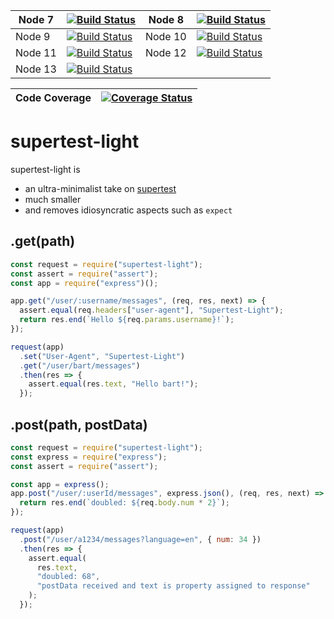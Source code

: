 | Node 7  | [![Build Status](https://travis-ci.org/rook2pawn/supertest-light.svg?branch=master)](https://travis-ci.org/rook2pawn/supertest-light) | Node 8  | [![Build Status](https://travis-ci.org/rook2pawn/supertest-light.svg?branch=master)](https://travis-ci.org/rook2pawn/supertest-light) |
| ------- | ------------------------------------------------------------------------------------------------------------------------------------- | ------- | ------------------------------------------------------------------------------------------------------------------------------------- |
| Node 9  | [![Build Status](https://travis-ci.org/rook2pawn/supertest-light.svg?branch=master)](https://travis-ci.org/rook2pawn/supertest-light) | Node 10 | [![Build Status](https://travis-ci.org/rook2pawn/supertest-light.svg?branch=master)](https://travis-ci.org/rook2pawn/supertest-light) |
| Node 11 | [![Build Status](https://travis-ci.org/rook2pawn/supertest-light.svg?branch=master)](https://travis-ci.org/rook2pawn/supertest-light) | Node 12 | [![Build Status](https://travis-ci.org/rook2pawn/supertest-light.svg?branch=master)](https://travis-ci.org/rook2pawn/supertest-light) |
| Node 13 | [![Build Status](https://travis-ci.org/rook2pawn/supertest-light.svg?branch=master)](https://travis-ci.org/rook2pawn/supertest-light) |         |                                                                                                                                       |

| Code Coverage | [![Coverage Status](https://coveralls.io/repos/github/rook2pawn/supertest-light/badge.svg?branch=master)](https://coveralls.io/github/rook2pawn/supertest-light?branch=master) |
| ------------- | ------------------------------------------------------------------------------------------------------------------------------------------------------------------------------ |


# supertest-light

supertest-light is

- an ultra-minimalist take on [supertest](https://github.com/visionmedia/supertest/)
- much smaller
- and removes idiosyncratic aspects such as `expect`

## .get(path)

```javascript
const request = require("supertest-light");
const assert = require("assert");
const app = require("express")();

app.get("/user/:username/messages", (req, res, next) => {
  assert.equal(req.headers["user-agent"], "Supertest-Light");
  return res.end(`Hello ${req.params.username}!`);
});

request(app)
  .set("User-Agent", "Supertest-Light")
  .get("/user/bart/messages")
  .then(res => {
    assert.equal(res.text, "Hello bart!");
  });
```

## .post(path, postData)

```javascript
const request = require("supertest-light");
const express = require("express");
const assert = require("assert");

const app = express();
app.post("/user/:userId/messages", express.json(), (req, res, next) => {
  return res.end(`doubled: ${req.body.num * 2}`);
});

request(app)
  .post("/user/a1234/messages?language=en", { num: 34 })
  .then(res => {
    assert.equal(
      res.text,
      "doubled: 68",
      "postData received and text is property assigned to response"
    );
  });
```
